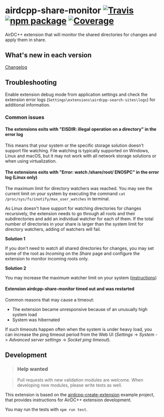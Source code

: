 # airdcpp-share-monitor [![Travis][build-badge]][build] [![npm package][npm-badge]][npm] [![Coverage][coverage-badge]][coverage]

AirDC++ extension that will monitor the shared directories for changes and apply them in share.

## What's new in each version

[Changelog](https://github.com/airdcpp-web/airdcpp-share-monitor/blob/master/CHANGELOG.md)

## Troubleshooting

Enable extension debug mode from application settings and check the extension error logs (`Settings\extensions\airdcpp-search-sites\logs`) for additional information.

### Common issues

#### The extensions exits with "EISDIR: illegal operation on a directory" in the error log

This means that your system or the specific storage solution doesn't support file watching. File watching is typically supported on Windows, Linux and macOS, but it may not work with all network storage solutions or when using virtualization.

#### The extensions exits with "Error: watch /share/root/ ENOSPC" in the error log (Linux only)

The maximum limit for directory watchers was reached. You may see the current limit on your system by executing the command `cat /proc/sys/fs/inotify/max_user_watches` in terminal.

As Linux doesn't have support for watching directories for changes recursively, the extension needs to go through all roots and their subdirectories and add an individual watcher for each of them. If the total number of directories in your share is larger than the system limit for directory watchers, adding of watchers will fail.

**Solution 1**

If you don't need to watch all shared directories for changes, you may set some of the root as *Incoming* on the *Share* page and configure the extension to monitor incoming roots only.

**Solution 2**

You may increase the maximum watcher limit on your system ([instructions](https://confluence.jetbrains.com/display/IDEADEV/Inotify+Watches+Limit))

#### Extension airdcpp-share-monitor timed out and was restarted

Common reasons that may cause a timeout:

- The extension became unresponsive because of an unusually high system load
- System was hibernated

If such timeouts happen often when the system is under heavy load, you can increase the ping timeout period from the Web UI (*Settings* -> *System* -> *Advanced server settings* -> *Socket ping timeout*).


## Development

>### Help wanted

>Pull requests with new validation modules are welcome. When developing new modules, please write tests as well.

This extension is based on the [airdcpp-create-extension](https://github.com/airdcpp-web/airdcpp-create-extension) example project, that provides instructions for AirDC++ extension development.

You may run the tests with `npm run test`.


[build-badge]: https://img.shields.io/travis/airdcpp-web/airdcpp-share-monitor/master.svg?style=flat-square
[build]: https://travis-ci.org/airdcpp-web/airdcpp-share-monitor

[npm-badge]: https://img.shields.io/npm/v/airdcpp-share-monitor.svg?style=flat-square
[npm]: https://www.npmjs.org/package/airdcpp-share-monitor

[coverage-badge]: https://codecov.io/gh/airdcpp-web/airdcpp-share-monitor/branch/master/graph/badge.svg
[coverage]: https://codecov.io/gh/airdcpp-web/airdcpp-share-monitor
